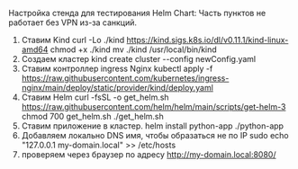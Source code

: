 Настройка стенда для тестирования Helm Chart:
Часть пунктов не работает без VPN из-за санкций.
1. Ставим Kind
curl -Lo ./kind https://kind.sigs.k8s.io/dl/v0.11.1/kind-linux-amd64
chmod +x ./kind
mv ./kind /usr/local/bin/kind
2. Создаем кластер 
kind create cluster --config newConfig.yaml
3. Ставим контроллер ingress Nginx
kubectl apply -f https://raw.githubusercontent.com/kubernetes/ingress-nginx/main/deploy/static/provider/kind/deploy.yaml
4. Ставим Helm
curl -fsSL -o get_helm.sh https://raw.githubusercontent.com/helm/helm/main/scripts/get-helm-3
chmod 700 get_helm.sh
./get_helm.sh
5. Ставим приложение в кластер.
helm install python-app ./python-app
6. Добавляем локально DNS имя, чтобы образаться не по IP
sudo echo "127.0.0.1 my-domain.local" >> /etc/hosts
7. проверяем через браузер по адресу http://my-domain.local:8080/
